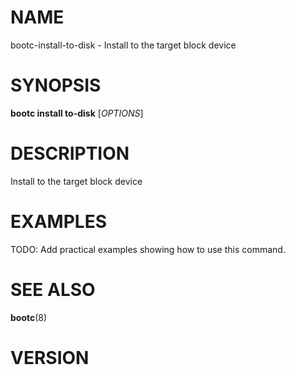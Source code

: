 # NAME

bootc-install-to-disk - Install to the target block device

# SYNOPSIS

**bootc install to-disk** [*OPTIONS*]

# DESCRIPTION

Install to the target block device

<!-- BEGIN GENERATED OPTIONS -->
<!-- END GENERATED OPTIONS -->

# EXAMPLES

TODO: Add practical examples showing how to use this command.

# SEE ALSO

**bootc**(8)

# VERSION

<!-- VERSION PLACEHOLDER -->
